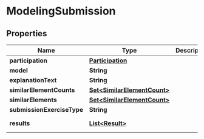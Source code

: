 

# ModelingSubmission


## Properties

| Name | Type | Description | Notes |
|------------ | ------------- | ------------- | -------------|
|**participation** | [**Participation**](Participation.md) |  |  [optional] |
|**model** | **String** |  |  [optional] |
|**explanationText** | **String** |  |  [optional] |
|**similarElementCounts** | [**Set&lt;SimilarElementCount&gt;**](SimilarElementCount.md) |  |  [optional] |
|**similarElements** | [**Set&lt;SimilarElementCount&gt;**](SimilarElementCount.md) |  |  [optional] |
|**submissionExerciseType** | **String** |  |  [optional] |
|**results** | [**List&lt;Result&gt;**](Result.md) |  |  [optional] [readonly] |



